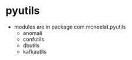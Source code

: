 # pyutils
* modules are in package com.mcneelat.pyutils
    * anomali
    * confutils
    * dbutils
    * kafkautils